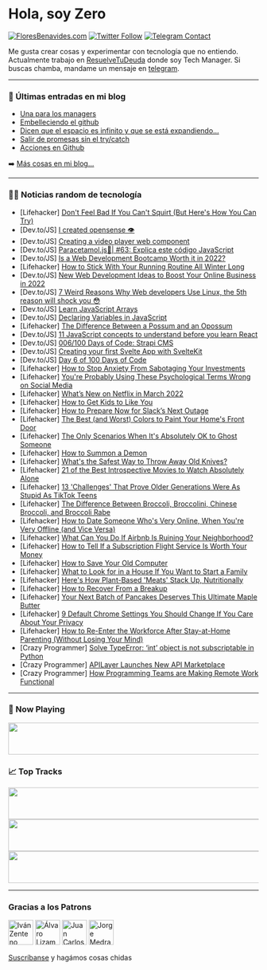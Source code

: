 # Hola, soy Zero

[![FloresBenavides.com](https://img.shields.io/website?down_message=oops&label=MiBlog&style=for-the-badge&up_message=online&url=https%3A%2F%2Ffloresbenavides.com)](https://floresbenavides.com) [![Twitter Follow](https://img.shields.io/twitter/follow/ZeroDragon?color=%231DA1F2&label=Follow&logo=twitter&logoColor=ffffff&style=for-the-badge)](https://twitter.com/zerodragon) [![Telegram Contact](https://img.shields.io/badge/escr%C3%ADbeme-ZeroDragon-%2326A5E4?style=for-the-badge&logo=telegram)](https://t.me/zerodragon)

Me gusta crear cosas y experimentar con tecnología que no entiendo.
Actualmente trabajo en [ResuelveTuDeuda](http://github.com/resuelve) donde soy Tech Manager.
Si buscas chamba, mandame un mensaje en [telegram](https://t.me/zerodragon).

---

### 📕 Últimas entradas en mi blog
<!-- BLOG-POST-LIST:START -->
- [Una para los managers](https://floresbenavides.com/una-para-los-managers/)
- [Embelleciendo el github](https://floresbenavides.com/embelleciendo-el-github/)
- [Dicen que el espacio es infinito y que se está expandiendo…](https://floresbenavides.com/dicen-que-el-espacio-es-infinito-y-que-se-esta-expandiendo/)
- [Salir de promesas sin el try/catch](https://floresbenavides.com/salir-de-promesas-sin-el-try-catch/)
- [Acciones en Github](https://floresbenavides.com/acciones-en-github/)
<!-- BLOG-POST-LIST:END -->

➡️ [Más cosas en mi blog...](https://floresbenavides.com)

---

### 👨‍💻 Noticias random de tecnología
<!-- TECH-POSTS:START -->
- [Lifehacker] [Don&#39;t Feel Bad If You Can&#39;t Squirt &lpar;But Here&#39;s How You Can Try&rpar;](https://lifehacker.com/dont-feel-bad-if-you-cant-squirt-but-heres-how-you-can-1848562582)
- [Dev.to/JS] [I created opensense 👁](https://dev.to/sripadhs/i-created-opensense-nf)
- [Dev.to/JS] [Creating a video player web component](https://dev.to/video/creating-a-video-player-web-component-3lgg)
- [Dev.to/JS] [Paracetamol.js💊| #63: Explica este código JavaScript](https://dev.to/duxtech/paracetamoljs-63-explica-este-codigo-javascript-57ph)
- [Dev.to/JS] [Is a Web Development Bootcamp Worth it in 2022?](https://dev.to/johnpalmgren/is-a-web-development-bootcamp-worth-it-in-2022-1o3f)
- [Lifehacker] [How to Stick With Your Running Routine All Winter Long](https://lifehacker.com/how-to-stick-with-your-running-routine-all-winter-long-1848575271)
- [Dev.to/JS] [New Web Development Ideas to Boost Your Online Business in 2022](https://dev.to/abhiavsnet/new-web-development-ideas-to-boost-your-online-business-in-2022-56dg)
- [Dev.to/JS] [7 Weird Reasons Why Web developers Use Linux, the 5th reason will shock you 😳](https://dev.to/elliot_brenyasarfo_18749/7-weird-reasons-why-web-developers-use-linux-the-5th-reason-will-shock-you-681)
- [Dev.to/JS] [Learn JavaScript Arrays](https://dev.to/mwendwabundi/learn-javascript-arrays-36o6)
- [Dev.to/JS] [Declaring Variables in JavaScript](https://dev.to/bharati21/declaring-variables-in-javascript-1nfa)
- [Lifehacker] [The Difference Between a Possum and an Opossum](https://lifehacker.com/the-difference-between-a-possum-and-an-opossum-1848583776)
- [Dev.to/JS] [11 JavaScript concepts to understand before you learn React](https://dev.to/thatanjan/11-javascript-concepts-to-understand-before-you-learn-react-246k)
- [Dev.to/JS] [006/100 Days of Code: Strapi CMS](https://dev.to/alexandrebekor/006100-days-of-code-strapi-cms-n5i)
- [Dev.to/JS] [Creating your first Svelte App with SvelteKit](https://dev.to/smpnjn/creating-your-first-svelte-app-with-sveltekit-4ech)
- [Dev.to/JS] [Day 6 of 100 Days of Code](https://dev.to/nkemdev/day-6-of-100-days-of-code-5aak)
- [Lifehacker] [How to Stop Anxiety From Sabotaging Your Investments](https://lifehacker.com/how-to-stop-anxiety-from-sabotaging-your-investments-1848584331)
- [Lifehacker] [You&#39;re Probably Using These Psychological Terms Wrong on Social Media](https://lifehacker.com/youre-probably-using-these-psychological-terms-wrong-on-1848582251)
- [Lifehacker] [What’s New on Netflix in March 2022](https://lifehacker.com/what-s-new-on-netflix-in-march-2022-1848583020)
- [Lifehacker] [How to Get Kids to Like You](https://lifehacker.com/how-to-get-kids-to-like-you-1848582873)
- [Lifehacker] [How to Prepare Now for Slack’s Next Outage](https://lifehacker.com/how-to-prepare-now-for-slack-s-next-outage-1848582244)
- [Lifehacker] [The Best &lpar;and Worst&rpar; Colors to Paint Your Home&#39;s Front Door](https://lifehacker.com/the-best-and-worst-colors-to-paint-your-homes-front-d-1848578188)
- [Lifehacker] [The Only Scenarios When It&#39;s Absolutely OK to Ghost Someone](https://lifehacker.com/the-only-scenarios-when-its-absolutely-ok-to-ghost-some-1848578884)
- [Lifehacker] [How to Summon a Demon](https://lifehacker.com/how-to-summon-a-demon-1848558679)
- [Lifehacker] [What&#39;s the Safest Way to Throw Away Old Knives?](https://lifehacker.com/whats-the-safest-way-to-throw-away-old-knives-1848579705)
- [Lifehacker] [21 of the Best Introspective Movies to Watch Absolutely Alone](https://lifehacker.com/21-of-the-best-introspective-movies-to-watch-absolutely-1848571646)
- [Lifehacker] [13 &#39;Challenges&#39; That Prove Older Generations Were As Stupid As TikTok Teens](https://lifehacker.com/13-challenges-that-prove-older-generations-were-as-stup-1848579794)
- [Lifehacker] [The Difference Between Broccoli, Broccolini, Chinese Broccoli, and Broccoli Rabe](https://lifehacker.com/the-difference-between-broccoli-broccolini-chinese-br-1848577515)
- [Lifehacker] [How to Date Someone Who&#39;s Very Online, When You&#39;re Very Offline &lpar;and Vice Versa&rpar;](https://lifehacker.com/how-to-date-someone-whos-very-online-when-youre-very-o-1848577431)
- [Lifehacker] [What Can You Do If Airbnb Is Ruining Your Neighborhood?](https://lifehacker.com/what-can-you-do-if-airbnb-is-ruining-your-neighborhood-1848575834)
- [Lifehacker] [How to Tell If a Subscription Flight Service Is Worth Your Money](https://lifehacker.com/how-to-tell-if-a-subscription-flight-service-is-worth-y-1848577760)
- [Lifehacker] [How to Save Your Old Computer](https://lifehacker.com/how-to-save-your-old-computer-1848578002)
- [Lifehacker] [What to Look for in a House If You Want to Start a Family](https://lifehacker.com/what-to-look-for-in-a-house-if-you-want-to-start-a-fami-1848576770)
- [Lifehacker] [Here&#39;s How Plant-Based &#39;Meats&#39; Stack Up, Nutritionally](https://lifehacker.com/heres-how-plant-based-meats-stack-up-nutritionally-1848577417)
- [Lifehacker] [How to Recover From a Breakup](https://lifehacker.com/how-to-recover-from-a-breakup-1848577331)
- [Lifehacker] [Your Next Batch of Pancakes Deserves This Ultimate Maple Butter](https://lifehacker.com/your-next-batch-of-pancakes-deserves-this-ultimate-mapl-1848577214)
- [Lifehacker] [9 Default Chrome Settings You Should Change If You Care About Your Privacy](https://lifehacker.com/9-default-chrome-settings-you-should-change-if-you-care-1848561036)
- [Lifehacker] [How to Re-Enter the Workforce After Stay-at-Home Parenting &lpar;Without Losing Your Mind&rpar;](https://lifehacker.com/how-to-re-enter-the-workforce-after-stay-at-home-parent-1848560882)
- [Crazy Programmer] [Solve TypeError: ‘int’ object is not subscriptable in Python](https://www.thecrazyprogrammer.com/2022/02/typeerror-int-object-is-not-subscriptable.html)
- [Crazy Programmer] [APILayer Launches New API Marketplace](https://www.thecrazyprogrammer.com/2022/02/apilayer-launches-new-api-marketplace.html)
- [Crazy Programmer] [How Programming Teams are Making Remote Work Functional](https://www.thecrazyprogrammer.com/2022/02/how-programming-teams-are-making-remote-work-functional.html)<!-- TECH-POSTS:END -->

---

### 🎵 Now Playing
<a href="https://spotify-now-playing-dun.vercel.app/now-playing?open"><img src="https://spotify-now-playing-dun.vercel.app/now-playing" width="540" height="64"></a>

### 📈 Top Tracks
<a href="https://spotify-now-playing-dun.vercel.app/top-tracks?i=1&open"><img src="https://spotify-now-playing-dun.vercel.app/top-tracks?i=1" width="540" height="64"></a>
<a href="https://spotify-now-playing-dun.vercel.app/top-tracks?i=2&open"><img src="https://spotify-now-playing-dun.vercel.app/top-tracks?i=2" width="540" height="64"></a>
<a href="https://spotify-now-playing-dun.vercel.app/top-tracks?i=3&open"><img src="https://spotify-now-playing-dun.vercel.app/top-tracks?i=3" width="540" height="64"></a>

---

### Gracias a los Patrons
[<img src="https://avatars.githubusercontent.com/u/243380?v=4" alt="Iván Zenteno" width="50px">](https://github.com/k001) [<img src="https://avatars.githubusercontent.com/u/19955639?v=4" alt="Álvaro Lizama" width="50px">](https://github.com/alvarolizama) [<img src="https://avatars.githubusercontent.com/u/2718753?v=4" alt="Juan Carlos Ruiz" width="50px">](https://github.com/JuanCrg90) [<img src="https://avatars.githubusercontent.com/u/37025?v=4" alt="Jorge Medrano" width="50px">](https://github.com/h1pp1e) 

[Suscríbanse](https://www.patreon.com/zerodragon) y hagámos cosas chidas
